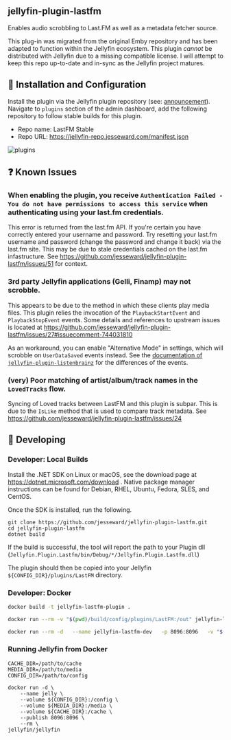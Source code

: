## jellyfin-plugin-lastfm

Enables audio scrobbling to Last.FM as well as a metadata fetcher source.

This plug-in was migrated from the original Emby repository and has been adapted to function within the Jellyfin ecosystem. This plugin *cannot* be distributed with Jellyfin due to a missing compatible license. I will attempt to keep this repo up-to-date and in-sync as the Jellyfin project matures.

## 🔧 Installation and Configuration

Install the plugin via the Jellyfin plugin repository (see: [announcement](https://jellyfin.org/posts/plugin-updates/)). Navigate to `plugins` section of the admin dashboard, add the following repository to follow stable builds for this plugin.
* Repo name: LastFM Stable
* Repo URL: https://jellyfin-repo.jesseward.com/manifest.json

![plugins](https://github.com/jesseward/jellyfin-plugin-lastfm/assets/465993/9adf1434-0ba8-4182-b267-6ce34d5933a7)

## ❓ Known Issues

###  When enabling the plugin, you receive `Authentication Failed - You do not have permissions to access this service` when authenticating using your last.fm credentials.

This error is returned from the last.fm API. If you're certain you have correctly entered your username and password. Try resetting your last.fm username and password (change the password and change it back) via the last.fm site. This may be due to stale credentials cached on the last.fm infastructure. See https://github.com/jesseward/jellyfin-plugin-lastfm/issues/51 for context.

### 3rd party Jellyfin applications (Gelli, Finamp) may not scrobble.

This appears to be due to the method in which these clients play media files. This plugin relies the invocation of the `PlaybackStartEvent` and `PlaybackStopEvent` events. Some details and references to upstream issues is located at https://github.com/jesseward/jellyfin-plugin-lastfm/issues/27#issuecomment-744031810

As an workaround, you can enable "Alternative Mode" in settings, which will scrobble on `UserDataSaved` events instead. See the [documentation of `jellyfin-plugin-listenbrainz`](https://github.com/lyarenei/jellyfin-plugin-listenbrainz/blob/main/doc/configuration.md#use-alternative-event-for-recognizing-listens) for the differences of the events.

### (very) Poor matching of artist/album/track names in the `LovedTracks` flow.

Syncing of Loved tracks between LastFM and this plugin is subpar. This is due to the `IsLike` method that is used to compare track metadata. See https://github.com/jesseward/jellyfin-plugin-lastfm/issues/24

## 🚧 Developing

### Developer: Local Builds

Install the .NET SDK on Linux or macOS, see the download page at https://dotnet.microsoft.com/download . Native package manager instructions can be found for Debian, RHEL, Ubuntu, Fedora, SLES, and CentOS.

Once the SDK is installed, run the following.

```
git clone https://github.com/jesseward/jellyfin-plugin-lastfm.git
cd jellyfin-plugin-lastfm
dotnet build
```

If the build is successful, the tool will report the path to your Plugin dll (`Jellyfin.Plugin.Lastfm/bin/Debug/*/Jellyfin.Plugin.Lastfm.dll`)

The plugin should then be copied into your Jellyfin `${CONFIG_DIR}/plugins/LastFM` directory.

### Developer: Docker

```sh
docker build -t jellyfin-lastfm-plugin .
```

```sh
docker run --rm -v "$(pwd)/build/config/plugins/LastFM:/out" jellyfin-lastfm-plugin cp /app/publish/Jellyfin.Plugin.Lastfm.dll /out/
```

```sh
docker run --rm -d   --name jellyfin-lastfm-dev   -p 8096:8096   -v "$(pwd)/build/config:/config"   -v "$(pwd)/build/cache:/cache"   -v "$(pwd)/build/media:/media" jellyfin/jellyfin:10.11
```

### Running Jellyfin from Docker

```
CACHE_DIR=/path/to/cache
MEDIA_DIR=/path/to/media
CONFIG_DIR=/path/to/config

docker run -d \
    --name jelly \
    --volume ${CONFIG_DIR}:/config \
    --volume ${MEDIA_DIR}:/media \
    --volume ${CACHE_DIR}:/cache \
    --publish 8096:8096 \
    --rm \
jellyfin/jellyfin
```
